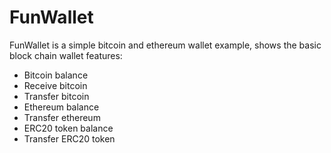 # FunWallet
FunWallet is a simple bitcoin and ethereum wallet example, shows the basic block chain wallet features:

* Bitcoin balance
* Receive bitcoin
* Transfer bitcoin
* Ethereum balance
* Transfer ethereum
* ERC20 token balance
* Transfer ERC20 token
